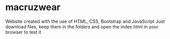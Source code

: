 # macruzwear
Website created with the use of HTML, CSS, Bootstrap and JavaScript
Just download files, keep them in the folders and open the index.html in your browser to test it
